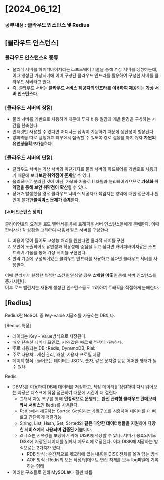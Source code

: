 # [2024_06_12]

### 공부내용 : 클라우드 인스턴스 및 Redius
## [클라우드 인스턴스]

### 클라우드 인스턴스의 종류

- 물리적 서버를 하이퍼바이저라는 소프트웨어 기술을 통해 가상 서버를 생성하는데, 이때 생성된 가상서버에 이미 구성된 클라우드 인프라를 활용하여 구성한 서버를 클라우드 서버라고 한다.
 - 즉, 클라우드 서버는 **클라우드 서비스 제공자의 인프라를 이용하여 제공**되는 **가상 서버 인스턴스**다.
    

### [클라우드 서버의 장점]
    
- 물리 서버를 기반으로 사용하기 때문에 투자 비용 절감과 개발 환경을 구성하는 시간을 단축한다.
- 인터넷만 사용할 수 있다면 어디서든 접속이 가능하기 때문에 생산성이 향상된다.
- 방화벽을 따로 설정하고 외부에서 접속할 수 있도록 경로 설정을 하지 않아 **자원의 유연성을확보가능**하다.
    
### [클라우드 서버의 단점]
    
- 클라우드 서버는 가상 서버와 마찬가지로 물리 서버의 하드웨어를 기반으로 사용되기 때문에 보다**보안 취약점이 존재**할 수 있다.
- 물리적으로 분리된 것이 아닌, 가상화 기술로 IT자원과 분리되어있으므로 **가상화 취약점을 통해 보안 취약점이 확산**될 수 있다.
- 장애가 발생했을 경우 클라우드 서비스 제공자가 책임지는 영역에 대한 접근이나 원인이 불가한**블랙박스 문제가 존재**한다.

#### [서버 인스턴스 정리]
클라이언트의 요청을 로드 밸런서를 통해 트래픽을 서버 인스턴스들에게 분배한다. 이때 관리자가 각 상황을 고려하여 다음과 같은 서버를 구성한다. 
1. 비용이 많이 들어도 고성능 처리를 원한다면 물리적 서버를 구현 
2. 보안에 노출되어도 유연성과 확장성에 중점을 두고 싶다면 하이퍼바이저같은 소프트웨어 기술을 통해 가상 서버를 구현한다.
3. 만약 기존에 구성되어있는 클라우드 인프라를 사용하고 싶다면 클라우드 서버를 사용한다.

이때 관리자가 설정한 특정한 조건을 달성할 경우 **스케일 아웃**을 통해 서버 인스턴스를 증가시킨다.<br>
이후 로드 밸런서는 새롭게 생성된 인스턴스들도 고려하여 트래픽을 적절하게 분배한다.

## [Redius]
Redius란 NoSQL 중 Key-value 저장소를 사용하는 DB이다.

[Redius 특징]
- 데이터는 Key - Value방식으로 저장된다.
- 매우 단순한 데이터 모델로, 키와 값을 빠르게 검색이 가능하다.
- 주로 사용되는 DB : Redis, DynamoDB, Riak
- 주로 사용처 : 세션 관리, 캐싱, 사용자 프로필 저장
- 데이터 형식 : 들어오는 데이터는 JSON, 숫자, 같은 문자열 등등 어떠한 형태가 될 수 있다.

Redis

- DBMS를 이용하여 DB에 데이터를 저장하고, 저장 데이터를 정렬하여 다시 읽어오는 과정은 디스크에 직접 접근하기 때문에 시간이 더 걸린다.
    - 그래서 자동 복구를 통해 **안정적으로 운영**되는 **완전 관리형 클라우드** **인메모리 캐시 서비스**인 Redis를 사용한다.
    - Redis에서 제공하는 Sorted-Set이라는 자료구조를 사용하여 데이터를 더 빠르고 간단하게 정렬가능
    - String, List, Hash, Set, Sorted와 **같은 다양한 데이터형들을 지원**하여 **다양한 서비스에서 사용되며 검증된 기술**이다.
    - 레디스는 지속성을 보장하기 위해 DISK에 저장할 수 있다. 서버가 종료되어도 DISK에 저장된 데이터를 읽어서 메모리에 로딩된다. 이때 DISK에 저장하는 방식으로는 2가지가 있다.
        - RDB 방식 : 순간적으로 메모리에 있는 내용을 DISK 전체를 옮겨 담는 방식
        - AOF 방식 : Redis의 모든 작성/업데이트 연산 자체를 모두 log파일에 기록하는 형태
- 이러한 구조들로 인해 MySQL보다 훨씬 빠름